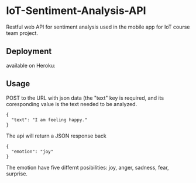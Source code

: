 # IoT-Sentiment-Analysis-API
Restful web API for sentiment analysis used in the mobile app for IoT course team project.

## Deployment
available on Heroku: 

## Usage
POST to the URL with json data (the "text" key is required, and its coresponding value is the text needed to be analyzed.
```
{
  "text": "I am feeling happy."
}
```

The api will return a JSON response back
```
{
  "emotion": "joy"
}
```
The emotion have five differnt posibilities: joy, anger, sadness, fear, surprise.

